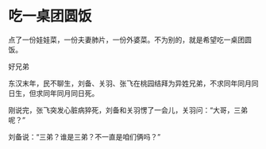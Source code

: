 # 吃一桌团圆饭

点了一份娃娃菜，一份夫妻肺片，一份外婆菜。不为别的，就是希望吃一桌团圆饭。 

好兄弟 

东汉末年，民不聊生，刘备、关羽、张飞在桃园结拜为异姓兄弟，不求同年同月同日生，但求同年同月同日死。 

刚说完，张飞突发心脏病猝死，刘备和关羽愣了一会儿，关羽问：“大哥，三弟呢？” 

刘备说：“三弟？谁是三弟？不一直是咱们俩吗？”